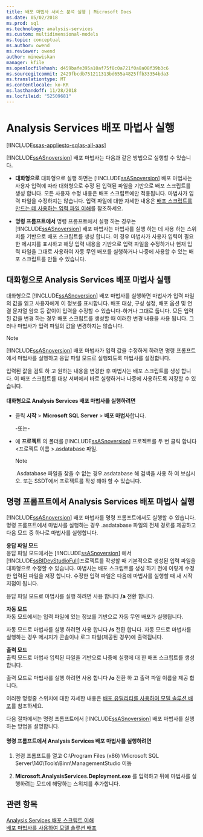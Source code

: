 ```yaml
---
title: 배포 마법사 서비스 분석 실행 | Microsoft Docs
ms.date: 05/02/2018
ms.prod: sql
ms.technology: analysis-services
ms.custom: multidimensional-models
ms.topic: conceptual
ms.author: owend
ms.reviewer: owend
author: minewiskan
manager: kfile
ms.openlocfilehash: d459bafe395a10af75f8c0a721f0a8a08f39b3c6
ms.sourcegitcommit: 2429fbcdb751211313bd655a4825ffb33354bda3
ms.translationtype: MT
ms.contentlocale: ko-KR
ms.lasthandoff: 11/28/2018
ms.locfileid: "52509681"
---
```

# <a name="running-the-analysis-services-deployment-wizard"></a>Analysis Services 배포 마법사 실행
[!INCLUDE[ssas-appliesto-sqlas-all-aas](../../includes/ssas-appliesto-sqlas-all-aas.md)]

  [!INCLUDE[ssASnoversion](../../includes/ssasnoversion-md.md)] 배포 마법사는 다음과 같은 방법으로 실행할 수 있습니다.  
  
-   **대화형으로** 대화형으로 실행 하면는 [!INCLUDE[ssASnoversion](../../includes/ssasnoversion-md.md)] 배포 마법사는 사용자 입력에 따라 대화형으로 수정 된 입력된 파일을 기반으로 배포 스크립트를 생성 합니다. 모든 사용자 수정 내용은 배포 스크립트에만 적용됩니다. 마법사가 입력 파일을 수정하지는 않습니다. 입력 파일에 대한 자세한 내용은 [배포 스크립트를 만드는 데 사용하는 입력 파일 이해](../../analysis-services/multidimensional-models/deployment-script-files-input-used-to-create-deployment-script.md)를 참조하세요.  
  
-   **명령 프롬프트에서** 명령 프롬프트에서 실행 하는 경우는 [!INCLUDE[ssASnoversion](../../includes/ssasnoversion-md.md)] 배포 마법사는 마법사를 실행 하는 데 사용 하는 스위치를 기반으로 배포 스크립트를 생성 합니다. 이 경우 마법사가 사용자 입력이 필요한 메시지를 표시하고 해당 입력 내용을 기반으로 입력 파일을 수정하거나 현재 입력 파일을 그대로 사용하여 자동 무인 배포를 실행하거나 나중에 사용할 수 있는 배포 스크립트를 만들 수 있습니다.  
  
## <a name="running-the-analysis-services-deployment-wizard-interactively"></a>대화형으로 Analysis Services 배포 마법사 실행  
 대화형으로 [!INCLUDE[ssASnoversion](../../includes/ssasnoversion-md.md)] 배포 마법사를 실행하면 마법사가 입력 파일의 값을 읽고 사용자에게 이 정보를 표시합니다. 배포 대상, 구성 설정, 배포 옵션 및 연결 문자열 암호 등 값이이 입력을 수정할 수 있습니다-하거나 그대로 둡니다. 모든 입력된 값을 변경 하는 경우 배포 스크립트를 생성할 때 이러한 변경 내용을 사용 됩니다. 그러나 마법사가 입력 파일의 값을 변경하지는 않습니다.  
  
> [!NOTE]  
>  [!INCLUDE[ssASnoversion](../../includes/ssasnoversion-md.md)] 배포 마법사가 입력 값을 수정하게 하려면 명령 프롬프트에서 마법사를 실행하고 응답 파일 모드로 실행되도록 마법사를 설정합니다.  
  
 입력된 값을 검토 하 고 원하는 내용을 변경한 후 마법사는 배포 스크립트를 생성 합니다. 이 배포 스크립트를 대상 서버에서 바로 실행하거나 나중에 사용하도록 저장할 수 있습니다.  
  
#### <a name="to-run-the-analysis-services-deployment-wizard-interactively"></a>대화형으로 Analysis Services 배포 마법사를 실행하려면  
  
-   클릭 **시작** > **Microsoft SQL Server** > **배포 마법사**합니다.  
  
     -또는-  
  
-   에 **프로젝트** 의 폴더를 [!INCLUDE[ssASnoversion](../../includes/ssasnoversion-md.md)] 프로젝트를 두 번 클릭 합니다 \<프로젝트 이름 >.asdatabase 파일.
    > [!NOTE]  
    >  .Asdatabase 파일을 찾을 수 없는 경우.asdatabase 해 검색을 사용 하 여 보십시오. 또는 SSDT에서 프로젝트를 작성 해야 할 수 있습니다.  
  
## <a name="running-the-analysis-services-deployment-wizard-at-the-command-prompt"></a>명령 프롬프트에서 Analysis Services 배포 마법사 실행  
 [!INCLUDE[ssASnoversion](../../includes/ssasnoversion-md.md)] 배포 마법사를 명령 프롬프트에서도 실행할 수 있습니다. 명령 프롬프트에서 마법사를 실행하는 경우 .asdatabase 파일의 전체 경로를 제공하고 다음 모드 중 하나로 마법사를 실행합니다.  
  
 **응답 파일 모드**  
 응답 파일 모드에서는 [!INCLUDE[ssASnoversion](../../includes/ssasnoversion-md.md)] 에서 [!INCLUDE[ssBIDevStudioFull](../../includes/ssbidevstudiofull-md.md)]프로젝트를 작성할 때 기본적으로 생성된 입력 파일을 대화형으로 수정할 수 있습니다. 마법사는 배포 스크립트를 생성 하기 전에 이렇게 수정한 입력된 파일을 저장 합니다. 수정한 입력 파일은 다음에 마법사를 실행할 때 새 시작 지점이 됩니다.  
  
 응답 파일 모드로 마법사를 실행 하려면 사용 합니다 **/a** 전환 합니다.  
  
 **자동 모드**  
 자동 모드에서는 입력 파일에 있는 정보를 기반으로 자동 무인 배포가 실행됩니다.  
  
 자동 모드로 마법사를 실행 하려면 사용 합니다 **/s** 전환 합니다. 자동 모드로 마법사를 실행하는 경우 메시지가 콘솔이나 로그 파일(제공된 경우)에 출력됩니다.  
  
 **출력 모드**  
 출력 모드로 마법사 입력된 파일을 기반으로 나중에 실행에 대 한 배포 스크립트를 생성 합니다.  
  
 출력 모드로 마법사를 실행 하려면 사용 합니다 **/o** 전환 하 고 출력 파일 이름을 제공 합니다.  
  
 이러한 명령줄 스위치에 대한 자세한 내용은 [배포 유틸리티를 사용하여 모델 솔루션 배포](../../analysis-services/multidimensional-models/deploy-model-solutions-with-the-deployment-utility.md)를 참조하세요.  
  
 다음 절차에서는 명령 프롬프트에서 [!INCLUDE[ssASnoversion](../../includes/ssasnoversion-md.md)] 배포 마법사를 실행하는 방법을 설명합니다.  
  
#### <a name="to-run-the-analysis-services-deployment-wizard-at-the-command-prompt"></a>명령 프롬프트에서 Analysis Services 배포 마법사를 실행하려면  
  
1.  명령 프롬프트를 열고 C:\Program Files (x86) \Microsoft SQL Server\140\Tools\Binn\ManagementStudio 이동  
  
2.  **Microsoft.AnalysisServices.Deployment.exe** 를 입력하고 뒤에 마법사를 실행하려는 모드에 해당하는 스위치를 추가합니다.  
  
## <a name="see-also"></a>관련 항목  
 [Analysis Services 배포 스크립트 이해](../../analysis-services/multidimensional-models/understanding-the-analysis-services-deployment-script.md)   
 [배포 마법사를 사용하여 모델 솔루션 배포](../../analysis-services/multidimensional-models/deploy-model-solutions-using-the-deployment-wizard.md)  
  
  
